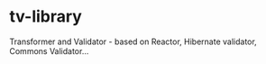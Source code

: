 # tv-library
Transformer and Validator - based on Reactor, Hibernate validator, Commons Validator...
